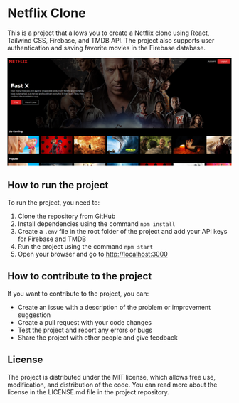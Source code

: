 # Netflix Clone

This is a project that allows you to create a Netflix clone using React, Tailwind CSS, Firebase, and TMDB API. The project also supports user authentication and saving favorite movies in the Firebase database.

![netflix-clone-photo](https://github.com/no-0-name/netflix-react-clone/blob/main/netflix-clone-photo.png)

## How to run the project

To run the project, you need to:

1. Clone the repository from GitHub
2. Install dependencies using the command `npm install`
3. Create a `.env` file in the root folder of the project and add your API keys for Firebase and TMDB
4. Run the project using the command `npm start`
5. Open your browser and go to [http://localhost:3000](http://localhost:3000)

## How to contribute to the project

If you want to contribute to the project, you can:

- Create an issue with a description of the problem or improvement suggestion
- Create a pull request with your code changes
- Test the project and report any errors or bugs
- Share the project with other people and give feedback

## License

The project is distributed under the MIT license, which allows free use, modification, and distribution of the code. You can read more about the license in the LICENSE.md file in the project repository.
